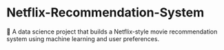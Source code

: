 # Netflix-Recommendation-System
🎯 A data science project that builds a Netflix-style movie recommendation system using machine learning and user preferences.
